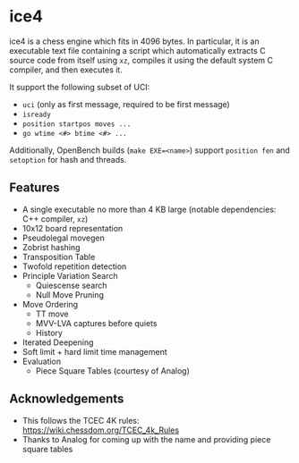 # ice4

ice4 is a chess engine which fits in 4096 bytes.
In particular, it is an executable text file containing a script which automatically extracts C source code from itself using `xz`, compiles it using the default system C compiler, and then executes it.

It support the following subset of UCI:
- `uci` (only as first message, required to be first message)
- `isready`
- `position startpos moves ...`
- `go wtime <#> btime <#> ...`

Additionally, OpenBench builds (`make EXE=<name>`) support `position fen` and `setoption` for hash and threads.

## Features

- A single executable no more than 4 KB large (notable dependencies: C++ compiler, `xz`)
- 10x12 board representation
- Pseudolegal movegen
- Zobrist hashing
- Transposition Table
- Twofold repetition detection
- Principle Variation Search
  - Quiescense search
  - Null Move Pruning
- Move Ordering
  - TT move
  - MVV-LVA captures before quiets
  - History
- Iterated Deepening
- Soft limit + hard limit time management
- Evaluation
  - Piece Square Tables (courtesy of Analog)

## Acknowledgements

- This follows the TCEC 4K rules: https://wiki.chessdom.org/TCEC_4k_Rules
- Thanks to Analog for coming up with the name and providing piece square tables
